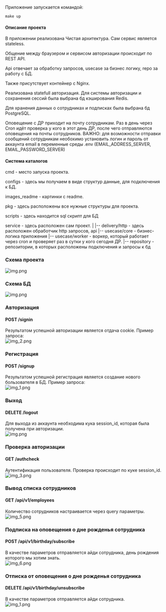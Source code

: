 Приложение запускается командой:
```
make up
```
#### Описание проекта
В приложении реализована Чистая архитектура. Сам сервис является stateless.

Общение между браузером и сервисом авторизации происходит по REST API.

Api отвечает за обработку запросов, usecase за бизнес логику, repo за работу с БД.

Также присутствует контейнер c Nginx.

Реализована statefull авторизация. Для системы авторизации и сохранения сессий была выбрана бд кэширования Redis.

Для хранения данных о сотрудниках и подписках была выбрана бд PostgreSQL.

Оповещение с ДР приходит на почту сотрудникам. Раз в день через Cron идёт проверка у кого в этот день ДР, после чего отправляются оповещения на почты сотрудников.
ВАЖНО: для возможности отправки сообщений сотрудникам необохимо установить логин и пароль от аккаунта email в переменные среды .env (EMAIL_ADDRESS_SERVER, EMAIL_PASSWORD_SERVER)

#### Система каталогов

cmd - место запуска проекта.

configs - здесь мы получаем в виде структур данные, для подключения к БД.

images_readme - картинки с readme.

pkg - здесь расположены все нужные структуры для проекта.

scripts - здесь находится sql скрипт для БД

service - здесь расположен сам проект. 
    |
    |-- delivery/http - здесь расположен обработчик http запросов, api
    |-- usecase/core - бизнес-логика приложения
    |-- usecase/worker - воркер, который работает через cron и проверяет раз в сутки у кого сегодня ДР.
    |-- repository - репозитории, в которых расположены подключения и запросы к бд

### Схема проекта
![img.png](images_readme/img_8.png)

### Схема БД
![img.png](images_readme/img_9.png)

### Авторизация
#### POST /signin
Результатом успешной авторизации является отдача cookie. Пример запроса: <br/>
![img_2.png](images_readme/img_2.png)
### Регистрация
#### POST /signup
Результатом успешной регистрация является создание нового бользователя в БД. Пример запроса: <br/>
![img_1.png](images_readme/img_1.png)

### Выход
#### DELETE /logout
Для выхода из аккаунта необходима кука session_id, которая была получена при авторизации. <br/>
![img.png](images_readme/img_4.png)

### Проверка авторизации
#### GET /authcheck
Аутентификация пользователя. Проверка происходит по куке session_id. <br/>
![img_3.png](images_readme/img_3.png)

### Вывод списка сотрудников
#### GET /api/v1/employees 
Количество сотрудников настраивается через query параметры. <br/>
![img_5.png](images_readme/img_5.png)

### Подписка на оповещения о дне рожденья сотрудника
#### POST /api/v1/birthday/subscribe
В качестве параметров отправляется айди сотрудника, день рождения которого мы хотим знать. <br/>
![img_6.png](images_readme/img_6.png)

### Отписка от оповещения о дне рожденья сотрудника
#### DELETE /api/v1/birthday/unsubscribe
В качестве параметров отправляется айди сотрудника. <br/>
![img_1.png](images_readme/img_7.png)